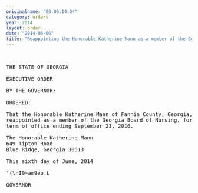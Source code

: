 ```yaml
---
originalname: "06.06.14.04"
category: orders
year: 2014
layout: order
date: "2014-06-06"
title: "Reappointing the Honorable Katherine Mann as a member of the Georgia Board of Nursing"
---
```

<pre>
 

THE STATE OF GEORGIA

EXECUTIVE ORDER

BY THE GOVERNOR:

ORDERED:

That the Honorable Katherine Mann of Fannin County, Georgia, is
reappointed as a member of the Georgia Board of Nursing, for a
term of office ending September 23, 2016.

The Honorable Katherine Mann
649 Tipton Road
Blue Ridge, Georgia 30513

This sixth day of June, 2014

‘(\nI0~am9eo.L

GOVERNOR

</pre>
